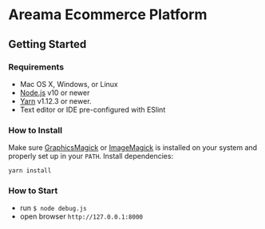 # Areama Ecommerce Platform

## Getting Started

### Requirements

  * Mac OS X, Windows, or Linux
  * [Node.js](https://nodejs.org/) v10 or newer
  * [Yarn](https://yarnpkg.com/en/docs/install) v1.12.3 or newer.
  * Text editor or IDE pre-configured with ESlint

### How to Install

Make sure [GraphicsMagick](http://www.graphicsmagick.org) or [ImageMagick](http://www.imagemagick.org) is installed on your system and properly set up in your `PATH`.
Install dependencies:
```shell
yarn install
```

### How to Start

- run `$ node debug.js`
- open browser `http://127.0.0.1:8000`
